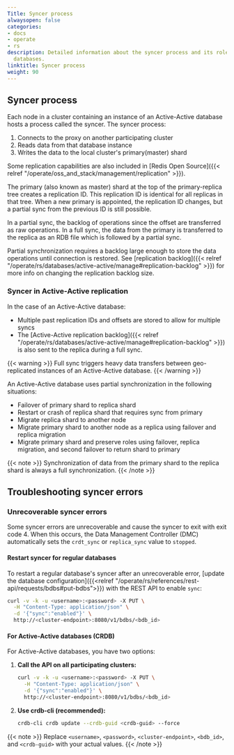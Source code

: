 ```yaml
---
Title: Syncer process
alwaysopen: false
categories:
- docs
- operate
- rs
description: Detailed information about the syncer process and its role in distributed
  databases.
linktitle: Syncer process
weight: 90
---
```


## Syncer process

Each node in a cluster containing an instance of an Active-Active database hosts a process called the syncer.
The syncer process:

1. Connects to the proxy on another participating cluster
1. Reads data from that database instance
1. Writes the data to the local cluster's primary(master) shard

Some replication capabilities are also included in [Redis Open Source]({{< relref "/operate/oss_and_stack/management/replication" >}}).

The primary (also known as master) shard at the top of the primary-replica tree creates a replication ID.
This replication ID is identical for all replicas in that tree.
When a new primary is appointed, the replication ID changes, but a partial sync from the previous ID is still possible.


In a partial sync, the backlog of operations since the offset are transferred as raw operations.
In a full sync, the data from the primary is transferred to the replica as an RDB file which is followed by a partial sync.

Partial synchronization requires a backlog large enough to store the data operations until connection is restored. See [replication backlog]({{< relref "/operate/rs/databases/active-active/manage#replication-backlog" >}}) for more info on changing the replication backlog size.

### Syncer in Active-Active replication

In the case of an Active-Active database:

- Multiple past replication IDs and offsets are stored to allow for multiple syncs
- The [Active-Active replication backlog]({{< relref "/operate/rs/databases/active-active/manage#replication-backlog" >}}) is also sent to the replica during a full sync.

{{< warning >}}
Full sync triggers heavy data transfers between geo-replicated instances of an Active-Active database.
{{< /warning >}}

An Active-Active database uses partial synchronization in the following situations:

- Failover of primary shard to replica shard
- Restart or crash of replica shard that requires sync from primary
- Migrate replica shard to another node
- Migrate primary shard to another node as a replica using failover and replica migration
- Migrate primary shard and preserve roles using failover, replica migration, and second failover to return shard to primary

{{< note >}}
Synchronization of data from the primary shard to the replica shard is always a full synchronization.
{{< /note >}}

## Troubleshooting syncer errors

### Unrecoverable syncer errors

Some syncer errors are unrecoverable and cause the syncer to exit with exit code 4. When this occurs, the Data Management Controller (DMC) automatically sets the `crdt_sync` or `replica_sync` value to `stopped`.

#### Restart syncer for regular databases

To restart a regular database's syncer after an unrecoverable error, [update the database configuration]({{<relref "/operate/rs/references/rest-api/requests/bdbs#put-bdbs">}}) with the REST API to enable `sync`:


```sh
curl -v -k -u <username>:<password> -X PUT \
  -H "Content-Type: application/json" \
  -d '{"sync":"enabled"}' \
  http://<cluster-endpoint>:8080/v1/bdbs/<bdb_id>
```

#### For Active-Active databases (CRDB)

For Active-Active databases, you have two options:

1. **Call the API on all participating clusters:**

   ```sh
   curl -v -k -u <username>:<password> -X PUT \
     -H "Content-Type: application/json" \
     -d '{"sync":"enabled"}' \
     http://<cluster-endpoint>:8080/v1/bdbs/<bdb_id>
   ```

2. **Use crdb-cli (recommended):**

   ```sh
   crdb-cli crdb update --crdb-guid <crdb-guid> --force
   ```

{{< note >}}
Replace `<username>`, `<password>`, `<cluster-endpoint>`, `<bdb_id>`, and `<crdb-guid>` with your actual values.
{{< /note >}}